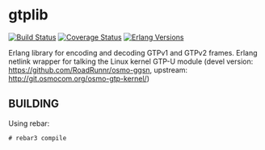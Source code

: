 gtplib
======
[![Build Status][travis badge]][travis]
[![Coverage Status][coveralls badge]][coveralls]
[![Erlang Versions][erlang version badge]][travis]

Erlang library for encoding and decoding GTPv1 and GTPv2 frames.
Erlang netlink wrapper for talking the Linux kernel GTP-U module
(devel version: https://github.com/RoadRunnr/osmo-ggsn,
 upstream:      http://git.osmocom.org/osmo-gtp-kernel/)

BUILDING
--------

Using rebar:

    # rebar3 compile

<!-- Badges -->
[travis]: https://travis-ci.com/travelping/gtplib
[travis badge]: https://img.shields.io/travis/travelping/com/gtplib/master.svg?style=flat-square
[coveralls]: https://coveralls.io/github/travelping/gtplib
[coveralls badge]: https://img.shields.io/coveralls/travelping/gtplib/master.svg?style=flat-square
[erlang version badge]: https://img.shields.io/badge/erlang-R20.1%20to%21.0-blue.svg?style=flat-square
